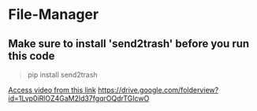 # File-Manager

## Make sure to install 'send2trash' before you run this code

> pip install send2trash


[Access video from this link](https://drive.google.com/folderview?id=1Lvp0iRlOZ4GaM2ld37fgqrOQdrTGIcwO) https://drive.google.com/folderview?id=1Lvp0iRlOZ4GaM2ld37fgqrOQdrTGIcwO
